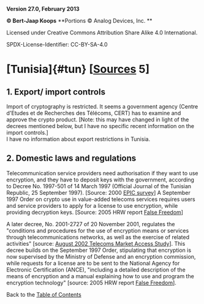 **Version 27.0, February 2013**

**© Bert-Jaap Koops**
**Portions © Analog Devices, Inc. **  

Licensed under Creative Commons Attribution Share Alike 4.0 International.

SPDX-License-Identifier: CC-BY-SA-4.0

# [Tunisia]{#tun} \[[Sources](cls-srce.htm) 5\]

## 1. Export/ import controls  
Import of cryptography is restricted. It seems a government agency
(Centre d'Etudes et de Recherches des Télécoms, CERT) has to examine and
approve the crypto product. \[Note: this may have changed in light of
the  decrees mentioned below, but I have no specific recent information
on the import controls.\]\
I have no information about export restrictions in Tunisia.

## 2. Domestic laws and regulations  
Telecommunication service providers need authorisation if they want to
use encryption, and they have to deposit keys with the government,
according to Decree No. 1997-501 of 14 March 1997 (Official Journal of
the Tunisian Republic, 25 September 1997). \[Source: 2000 [EPIC
survey](http://www2.epic.org/reports/crypto2000/)\] A September 1997
Order on crypto use in value-added telecoms services requires users and
service providers to apply for a license to use encryption, while
providing decryption keys. \[Source: 2005 HRW report [False
Freedom](http://hrw.org/reports/2005/mena1105/)\] 

A later decree, No. 2001-2727 of 20 November 2001, regulates the
\"conditions and procedures for the use of encryption means or services
through telecommunications networks, as well as the exercise of related
activities\" \[source: [August 2002 Telecoms Market Access
Study](http://mkaccdb.eu.int/study/studies/29.doc)\]. This decree builds
on the September 1997 Order, stipulating that encryption is now
supervised by the Ministry of Defense and an encryption commission,
while requests for a license are to be sent to the National Agency for
Electronic Certification (ANCE), \"including a detailed description of
the means of encryption and a manual explaining how to use and program
the encryption technology\" \[source: 2005 HRW report [False
Freedom](http://hrw.org/reports/2005/mena1105/)\]. 

Back to the [Table of Contents](index.md)
